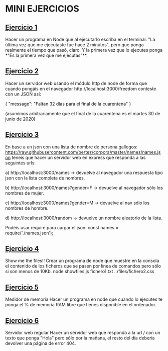 # MINI EJERCICIOS


## [Ejercicio 1](https://github.com/rubii9/Bootcamp_HAB/tree/master/Backend/mini_ejercicios/1)


Hacer un programa en Node que al ejecutarlo escriba en el terminal: "La última vez que me ejecutaste fue hace 2 minutos", pero que ponga realmente el tiempo que pasó, claro. Y la primera vez que lo ejecutes ponga *"Es la primera vez que me ejecutas"**.


## [Ejercicio 2](https://github.com/rubii9/Bootcamp_HAB/tree/master/Backend/mini_ejercicios/2)

Hacer un servidor web usando el módulo http de node de forma que cuando pongáis en el navegador http://localhost:3000/freedom conteste con un JSON así:

{
   "message": "Faltan 32 días para el final de la cuarentena"
}

(asumimos arbitrariamente que el final de la cuarentena es el martes 30 de junio de 2020)


## [Ejercicio 3](https://github.com/rubii9/Bootcamp_HAB/tree/master/Backend/mini_ejercicios/3)

En base a un json con una lista de nombre de persona gallegos: https://raw.githubusercontent.com/bertez/corpora/master/names/names.json
teneis que hacer un servidor web en express que responda a las seguintes urls:

a) http://localhost:3000/names -> devuelve al navegador una respuesta tipo json con la lista completa de nombres.

b) http://localhost:3000/names?gender=F -> devuelve al navegador sólo los nombres de mujer.

c) http://localhost:3000/names?gender=M -> devuelve al nav sólo los nombres de hombre.

d) http://localhost:3000/random -> devuelve un nombre aleatorio de la lista.


Podéis usar require para cargar el json: const names = require('./names.json');

## [Ejercicio 4](https://github.com/rubii9/Bootcamp_HAB/tree/master/Backend/mini_ejercicios/4)

Show me the files!!
Crear un programa de node que muestre en la consola el contenido de los ficheros que se pasen por línea de comandos pero sólo si son menos de 10Kb. node showfiles.js fichero1.txt ../files/fichero2.css

## [Ejercicio 5](https://github.com/rubii9/Bootcamp_HAB/tree/master/Backend/mini_ejercicios/5)

Medidor de memoria
Hacer un programa en node que cuando lo ejecutes te ponga el % de memoria RAM libre que tienes disponible en el ordenador.

## [Ejercicio 6](https://github.com/rubii9/Bootcamp_HAB/tree/master/Backend/mini_ejercicios/6)

Servidor web regular
Hacer un servidor web que responda a la url / con un texto que ponga "Hola" pero sólo por la mañana, el resto del día debería devolver una página de error 404.


